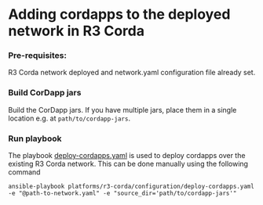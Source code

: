 <a name = "adding-cordapps"></a>
# Adding cordapps to the deployed network in R3 Corda

### Pre-requisites: 
R3 Corda network deployed and network.yaml configuration file already set.

### Build CorDapp jars
Build the CorDapp jars. If you have multiple jars, place them in a single location e.g. at `path/to/cordapp-jars`.

### Run playbook

The playbook [deploy-cordapps.yaml](https://github.com/hyperledger-labs/blockchain-automation-framework/tree/master/platforms/r3-corda/configuration/deploy-cordapps.yaml) is used to deploy cordapps over the existing R3 Corda network.
This can be done manually using the following command

```
ansible-playbook platforms/r3-corda/configuration/deploy-cordapps.yaml -e "@path-to-network.yaml" -e "source_dir='path/to/cordapp-jars'"
```